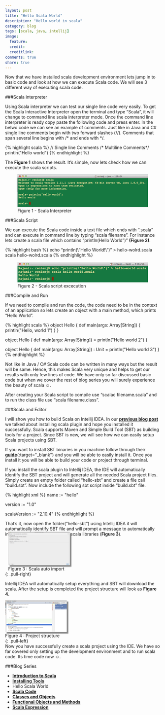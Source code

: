 ```yaml
---
layout: post
title: "Hello Scala World"
description: "Hello world in scala"
category: blog
tags: [scala, java, intellij]
image:
  feature:
  credit:
  creditlink:
comments: true
share: true
---
```


Now that we have installed scala development environment lets jump in to basic code and look at how we can execute Scala code. We will see 3 different way of executing scala code.

###Scala interpreter

Using Scala interpreter we can test our single line code very easily. To get the Scala Interactive Interpreter open the terminal and type “Scala”, it will change to command line scala interpreter mode.
Once the command line interpreter is ready copy paste the following code and press enter.
In the belwo code we can see an example of comments. Just like in Java and C# single line comments begin with two forward slashes (//). Comments that span several line begins with /* and ends with */.

{% highlight scala %}
// Single line Comments
/* Multiline Comments*/
println("Hello world")
{% endhighlight %}

The **Figure 1** shows the result. It’s simple, now lets check how we can execute the scala scripts.

<figure>
  <a href="/blog/interpreter-hello-world.png"><img src="/blog/interpreter-hello-world.png" alt="image"></a>
  <figcaption>Figure 1 - Scala Interpreter</figcaption>
</figure>

###Scala Script

We can execute the Scala code inside a text file which ends with “.scala” and can execute in command line by typing “scala filename”. For instance lets create a scala file which contains “println(Hello World”)”  **(Figure 2)**.

{% highlight bash %}
echo “println(\”Hello World!\”)” > hello-wolrd.scala
scala hello-wolrd.scala
{% endhighlight %}

<figure>
  <a href="/blog/commandline-scala-script.png"><img src="/blog/commandline-scala-script.png" alt="image"></a>
  <figcaption>Figure 2 - Scala script excecution</figcaption>
</figure>

###Compile and Run


If we need to compile and run the code, the code need to be in the context of an application so lets create an object with a main method, which prints “Hello World”.

{% highlight scala %}
object Hello {
  def main(args: Array[String]) {
    println("Hello, world 1")
  }
}

object Hello {
  def main(args: Array[String]) = println("Hello world 2")
}

object Hello {
  def main(args: Array[String]) : Unit = println("Hello world 3")
}
{% endhighlight %}

Not like in Java / C# Scala code can be written in many ways but the result will be same. Hence, this makes Scala very unique and helps to get our results with only few lines of code. We have only so far discussed basic code but when we cover the rest of blog series you will surely experience the beauty of scala ☺.

After creating your Scala script to compile use “scalac filename.scala” and to run the class file use “scala filename.class”.

###Scala and Editor

I will show you how to build Scala on Intellij IDEA. In our [**previous blog post**](/blog/installing-tools/) we talked about installing scala plugin and hope you installed it successfully. Scala supports Maven and Simple Build Tool (SBT) as building tools for a project. Since SBT is new, we will see how we can easily setup Scala projects using SBT.

If you want to install SBT binaries in you machine follow through their [**guide**](http://www.scala-sbt.org/documentation.html){:target="_blank"} and you will be able to easily install it. Once you install it you will be able to build your code or project through terminal.

If you install the scala plugin to Intellij IDEA, the IDE will automatically identify the SBT project and will generate all the needed Scala project files. Simply create an empty folder called “hello-sbt” and create a file call “build.sbt”. Now include the following sbt script inside “build.sbt” file.

{% highlight xml %}
name := "hello"

version := "1.0"

scalaVersion := "2.10.4"
{% endhighlight %}

That’s it, now open the folder(“hello-sbt”) using Intellij IDEA it will automatically identify SBT file and will prompt a message to automatically import all the need files and the scala libraries (**Figure 3**).

<figure style="margin: -30px 0px 0px 10px;">
  <a href="/blog/scala-auto-import.png"><img src="/blog/scala-auto-import.png" alt="image" style="box-shadow: 5px 5px 2.5px #888888;  max-width:200px;"></a>
  <figcaption>Figure 3 : Scala auto import</figcaption>
</figure>
{: .pull-right}


Intellij IDEA will automatically setup everything and SBT will download the scala. After the setup is completed the project structure will look as **Figure 4**.

<figure style="margin: -3px 10px -0px 0px;">
  <a href="/blog/scala-project-structure.png"><img src="/blog/scala-project-structure.png" alt="image" style="box-shadow: 5px 5px 2.5px #888888; max-width:200px;"></a>
  <figcaption>Figure 4 : Project structure</figcaption>
</figure>
{: .pull-left}
<br>
Now you have successfully create a scala project using the IDE.  We have so far covered only setting up the development environment and to run scala code. Its time code now ☺.


###Blog Series
* [**Introduction to Scala**](/articles/introduction-to-scala/)
*	[**Installing Tools**](/blog/installing-tools/)
* Hello Scala World
*	[**Scala Code**](/blog/scala-code/)
* [**Classes and Objects**](/blog/classes-and-objects/)
* [**Functional Objects and Methods**](/blog/functinal-objects-methods/)
* [**Scala Expression**](/blog/scala-expression/)
